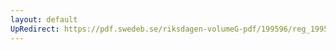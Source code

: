 ```yaml
---
layout: default
UpRedirect: https://pdf.swedeb.se/riksdagen-volumeG-pdf/199596/reg_199596_SkU/reg_199596_SkU_0004.pdf
---
```

